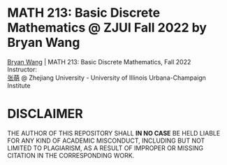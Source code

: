 # MATH 213: Basic Discrete Mathematics @ ZJUI Fall 2022 by Bryan Wang
[Bryan Wang](https://github.com/Beryex) | MATH 213: Basic Discrete Mathematics, Fall 2022  
Instructor:   
[张萌](https://zjui.intl.zju.edu.cn/node/1651) @ Zhejiang University - University of Illinois Urbana-Champaign Institute 

# DISCLAIMER
THE AUTHOR OF THIS REPOSITORY SHALL **IN NO CASE** BE HELD LIABLE FOR ANY KIND OF ACADEMIC MISCONDUCT, INCLUDING BUT NOT LIMITED TO PLAGIARISM, AS A RESULT OF IMPROPER OR MISSING CITATION IN THE CORRESPONDING WORK.
